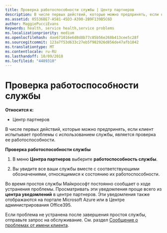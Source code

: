```yaml
---
title: Проверка работоспособности службы | Центр партнеров
description: В числе первых действий, которые можно предпринять, если клиент испытывает проблемы с использованием службы, является проверка ее работоспособности.
ms.assetid: 05536BE7-A581-45D3-A390-2B9F139B5C6D
author: MaggiePucciEvans
Keywords: health, service health,service problems
ms.localizationpriority: medium
ms.openlocfilehash: 4ae671016e6d8d8b77c85b56e268b413cee5c28f
ms.sourcegitcommit: 123a7f53d633c27eb5f982926d856de47afb1042
ms.translationtype: MT
ms.contentlocale: ru-RU
ms.lasthandoff: 10/09/2018
ms.locfileid: "4489310"
---
```

# <a name="check-service-health"></a>Проверка работоспособности службы

**Относится к:**

-  Центр партнеров

В числе первых действий, которые можно предпринять, если клиент испытывает проблемы с использованием службы, является проверка ее работоспособности.

**Проверка работоспособности службы**

1.  В меню **Центра партнеров** выберите **работоспособность службы**. 

2.  Вы увидите все ваши службы вместе с соответствующими обозначениями, относящимися к состоянию их работоспособности. 

Во время простоя службы Майкрософт постоянно сообщает о ходе устранения проблемы. Просматривать эти уведомления проще всего из **центра уведомлений** в центре партнеров. Эти уведомления также отображаются на портале Microsoft Azure или в Центре администрирования Office395.

Если проблема не устранена после завершения простоя службы, отправьте запрос на обслуживание. См. раздел [Сообщение о проблемах от имени клиента](report-problems-on-behalf-of-a-customer.md).

 

 



